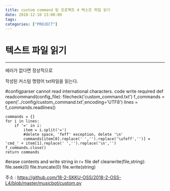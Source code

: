```yaml
---
title: custom command 팀 프로젝트 4 텍스트 파일 읽기
date: 2018-12-10 13:00:09
tags:
categories: ["PROJECT"]
---
```


# 텍스트 파일 읽기 

---

에러가 없다면 정상적으로 

작성된 커스텀 명령어 txt파일을 읽는다.

#configparser cannot read international characters. code write required
def readcommand(config_file):
    filecheck('custom_command.txt')
    f_commands = open('../config/custom_command.txt',encoding='UTF8')
    lines = f_commands.readlines()

    commands = {}
    for i in lines:
        if '=' in i:
            item = i.split('=')
            #delete space, 'feff' exception, delete '\n'
            commands[item[0].replace(' ','').replace('\ufeff','')] = 'cmd_' + item[1].replace(' ','').replace('\n','')
    f_commands.close()
    return commands

#erase contents and write string in r+ file
def clearwrite(file,string):
    file.seek(0)
    file.truncate(0)
    file.write(string)

주소 : https://github.com/18-2-SKKU-OSS/2018-2-OSS-L4/blob/master/musicbot/custom.py
